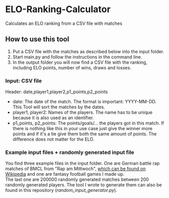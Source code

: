 # ELO-Ranking-Calculator
Calculates an ELO ranking from a CSV file with matches

## How to use this tool
1. Put a CSV file with the matches as described below into the input folder.
2. Start main.py and follow the instructions in the command line.
3. In the output folder you will now find a CSV file with the ranking, including ELO points, number of wins, draws and losses.

### Input: CSV file 
Header: date,player1,player2,p1_points,p2_points
- date: The date of the match. The format is important: YYYY-MM-DD. This Tool will sort the matches by the dates.
- player1, player2: Names of the players. The name has to be unique because it is also used as an identifier.
- p1_points, p2_points: The points/goals/... the players got in this match. If there is nothing like this in your use case just give the winner more points 
and if it's a tie give them both the same amount of points. The difference does not matter for the ELO.

### Example input files + randomly generated input file
You find three example files in the input folder. One are German battle rap matches of BMCL from "Rap am Mittwoch", 
[which can be found on Wikipedia](https://de.wikipedia.org/w/index.php?title=Rap_am_Mittwoch#Begegnungen_der_BMCL) and one are fantasy football games I made up.  
The last one are 200000 randomly generated matches between 200 randomly generated players. The tool I wrote to generate them can also be found in this repository (*random_input_generator.py*).
